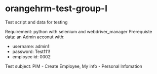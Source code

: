 # orangehrm-test-group-I
Test script and data for testing

Requirement: python with selenium and webdriver_manager
Prerequiste data: an Admin acconut with:
- username: admin1
- password: Test111!
- employee id: 0002

Test subject: PIM - Create Employee, My info - Personal Infomation
